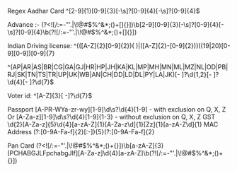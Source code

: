 Regex
Aadhar Card
^[2-9]{1}[0-9]{3}[-\s]?[0-9]{4}[-\s]?[0-9]{4}$

Advance :-  (?<![\/:\=\-\"\'\.\|\\\!\@\#\$\%\^\&\*\;\(\)\+\[\]\{\}])\b[2-9][0-9]{3}[-\s]?[0-9]{4}[-\s]?[0-9]{4}\b(?![\/:\=\-\"\'\.\|\\\!\@\#\$\%\^\&\*\;\(\)\+\[\]\{\}])

Indian Driving license:
^(([A-Z]{2}[0-9]{2})( )|([A-Z]{2}-[0-9]{2}))((19|20)[0-9][0-9])[0-9]{7}

^(AP|AR|AS|BR|CG|GA|GJ|HR|HP|JH|KA|KL|MP|MH|MN|ML|MZ|NL|OD|PB|RJ|SK|TN|TS|TR|UP|UK|WB|AN|CH|DD|LD|DL|PY|LA|JK)[- ]?\d{1,2}[- ]?\d{4}[- ]?\d{7}$

Voter id:
^[A-Z]{3}[ -]?\d{7}$

Passport
[A-PR-WYa-zr-wy][1-9]\d\s?\d{4}[1-9] - with exclusion on Q, X, Z
Or 
[A-Za-z][1-9]\d\s?\d{4}[1-9]{1-3} - without exclusion on Q, X, Z
GST 
\d{2}[A-Za-z]{5}\d{4}[a-zA-Z]{1}[A-Za-z\d]{1}[Zz]{1}[a-zA-Z\d]{1}
MAC Address 
(?:[0-9A-Fa-f]{2}[:-]){5}(?:[0-9A-Fa-f]{2}


Pan Card 
(?<![\/:\=\-\"\'\.\|\\\!\@\#\$\%\^\&\*\;\(\)\+\{\}])\b[a-zA-Z]{3}[PCHABGJLFpchabgJlf][A-Za-z]\d{4}[a-zA-Z]\b(?![\/:\=\-\"\'\.\|\\\!\@\#\$\%\^\&\*\;\(\)\+\{\}])



